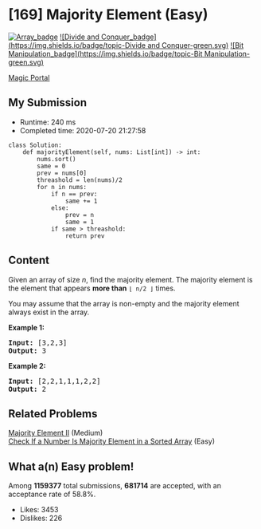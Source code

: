 # [169] Majority Element (Easy)

[![Array_badge](https://img.shields.io/badge/topic-Array-green.svg)](https://leetcode.com/problems/majority-element/)  [![Divide and Conquer_badge](https://img.shields.io/badge/topic-Divide and Conquer-green.svg)](https://leetcode.com/problems/majority-element/)  [![Bit Manipulation_badge](https://img.shields.io/badge/topic-Bit Manipulation-green.svg)](https://leetcode.com/problems/majority-element/) 

[Magic Portal](https://leetcode.com/problems/majority-element/)

## My Submission

- Runtime: 240 ms
- Completed time: 2020-07-20 21:27:58

```python3
class Solution:
    def majorityElement(self, nums: List[int]) -> int:
        nums.sort()
        same = 0
        prev = nums[0]
        threashold = len(nums)/2
        for n in nums:
            if n == prev:
                same += 1
            else:
                prev = n
                same = 1
            if same > threashold:
                return prev
```

## Content
<p>Given an array of size <i>n</i>, find the majority element. The majority element is the element that appears <b>more than</b> <code>&lfloor; n/2 &rfloor;</code> times.</p>

<p>You may assume that the array is non-empty and the majority element always exist in the array.</p>

<p><strong>Example 1:</strong></p>

<pre>
<strong>Input:</strong> [3,2,3]
<strong>Output:</strong> 3</pre>

<p><strong>Example 2:</strong></p>

<pre>
<strong>Input:</strong> [2,2,1,1,1,2,2]
<strong>Output:</strong> 2
</pre>


## Related Problems
[Majority Element II](https://leetcode.com/problems/majority-element-ii/) (Medium) <br>
[Check If a Number Is Majority Element in a Sorted Array](https://leetcode.com/problems/check-if-a-number-is-majority-element-in-a-sorted-array/) (Easy) <br>

## What a(n) Easy problem!
Among **1159377** total submissions, **681714** are accepted, with an acceptance rate of 58.8%. <br>

- Likes: 3453
- Dislikes: 226

